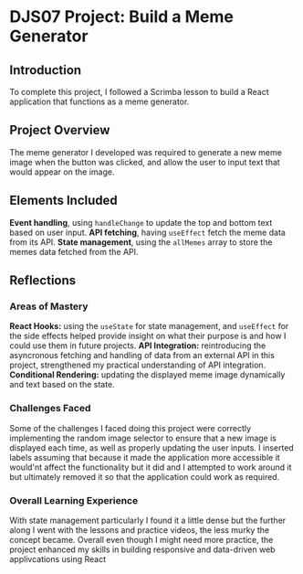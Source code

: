 # DJS07 Project: Build a Meme Generator

## Introduction

To complete this project, I followed a Scrimba lesson to build a React application that functions as a meme generator.

## Project Overview

The meme generator I developed was required to generate a new meme image when the button was clicked, and allow the user to input text that would appear on the image.

## Elements Included

**Event handling**, using `handleChange` to update the top and bottom text based on user input.
**API fetching**, having `useEffect` fetch the meme data from its API.
**State management**, using the `allMemes` array to store the memes data fetched from the API.

## Reflections

### Areas of Mastery

**React Hooks:** using the `useState` for state management, and `useEffect` for the side effects helped provide insight on what their purpose is and how I could use them in future projects.
**API Integration:** reintroducing the asyncronous fetching and handling of data from an external API in this project, strengthened my practical understanding of API integration.
**Conditional Rendering:** updating the displayed meme image dynamically and text based on the state.

### Challenges Faced

Some of the challenges I faced doing this project were correctly implementing the random image selector to ensure that a new image is displayed each time, as well as properly updating the user inputs. I inserted labels assuming that because it made the application more accessible it would'nt affect the functionality but it did and I attempted to work around it but ultimately removed it so that the application could work as required.

### Overall Learning Experience

With state management particularly I found it a little dense but the further along I went with the lessons and practice videos, the less murky the concept became. Overall even though I might need more practice, the project enhanced my skills in building responsive and data-driven web applivcations using React
